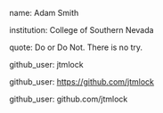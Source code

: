 name: Adam Smith

institution: College of Southern Nevada

quote: Do or Do Not. There is no try.

github_user: jtmlock

github_user: https://github.com/jtmlock

github_user: github.com/jtmlock

